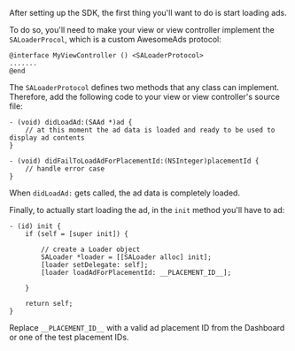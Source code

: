 After setting up the SDK, the first thing you'll want to do is start loading ads. 

To do so, you'll need to make your view or view controller implement the `SALoaderProcol`, which is a custom AwesomeAds protocol:

```
@interface MyViewController () <SALoaderProtocol>
.......
@end

```

The `SALoaderProtocol` defines two methods that any class can implement. Therefore, add the following code to your view or view controller's source file:

```
- (void) didLoadAd:(SAAd *)ad {
    // at this moment the ad data is loaded and ready to be used to display ad contents 
}

- (void) didFailToLoadAdForPlacementId:(NSInteger)placementId {
    // handle error case
}

```

When `didLoadAd:` gets called, the ad data is completely loaded.

Finally, to actually start loading the ad, in the `init` method you'll have to ad:

```
- (id) init {
	if (self = [super init]) {

		// create a Loader object
		SALoader *loader = [[SALoader alloc] init];
		[loader setDelegate: self];
		[loader loadAdForPlacementId: __PLACEMENT_ID__];

	}

	return self;
}

```

Replace `__PLACEMENT_ID__` with a valid ad placement ID from the Dashboard or one of the test placement IDs.
